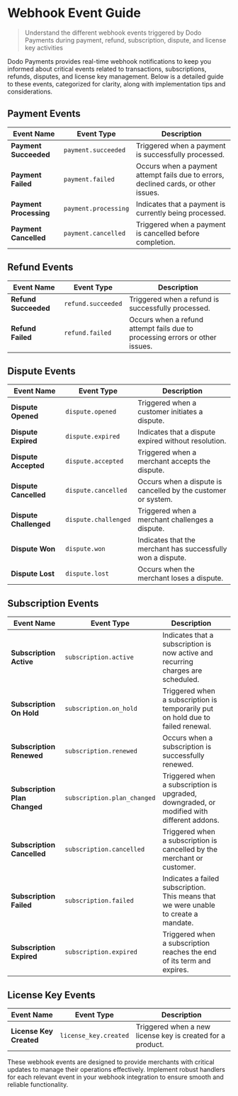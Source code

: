 # Webhook Event Guide

> Understand the different webhook events triggered by Dodo Payments during payment, refund, subscription, dispute, and license key activities

Dodo Payments provides real-time webhook notifications to keep you informed about critical events related to transactions, subscriptions, refunds, disputes, and license key management. Below is a detailed guide to these events, categorized for clarity, along with implementation tips and considerations.

## **Payment Events**

| **Event Name**         | **Event Type**       | **Description**                                                                     |
| ---------------------- | -------------------- | ----------------------------------------------------------------------------------- |
| **Payment Succeeded**  | `payment.succeeded`  | Triggered when a payment is successfully processed.                                 |
| **Payment Failed**     | `payment.failed`     | Occurs when a payment attempt fails due to errors, declined cards, or other issues. |
| **Payment Processing** | `payment.processing` | Indicates that a payment is currently being processed.                              |
| **Payment Cancelled**  | `payment.cancelled`  | Triggered when a payment is cancelled before completion.                            |

## **Refund Events**

| **Event Name**       | **Event Type**     | **Description**                                                              |
| -------------------- | ------------------ | ---------------------------------------------------------------------------- |
| **Refund Succeeded** | `refund.succeeded` | Triggered when a refund is successfully processed.                           |
| **Refund Failed**    | `refund.failed`    | Occurs when a refund attempt fails due to processing errors or other issues. |

## **Dispute Events**

| **Event Name**         | **Event Type**       | **Description**                                               |
| ---------------------- | -------------------- | ------------------------------------------------------------- |
| **Dispute Opened**     | `dispute.opened`     | Triggered when a customer initiates a dispute.                |
| **Dispute Expired**    | `dispute.expired`    | Indicates that a dispute expired without resolution.          |
| **Dispute Accepted**   | `dispute.accepted`   | Triggered when a merchant accepts the dispute.                |
| **Dispute Cancelled**  | `dispute.cancelled`  | Occurs when a dispute is cancelled by the customer or system. |
| **Dispute Challenged** | `dispute.challenged` | Triggered when a merchant challenges a dispute.               |
| **Dispute Won**        | `dispute.won`        | Indicates that the merchant has successfully won a dispute.   |
| **Dispute Lost**       | `dispute.lost`       | Occurs when the merchant loses a dispute.                     |

## **Subscription Events**

| **Event Name**                | **Event Type**              | **Description**                                                                           |     |
| ----------------------------- | --------------------------- | ----------------------------------------------------------------------------------------- | --- |
| **Subscription Active**       | `subscription.active`       | Indicates that a subscription is now active and recurring charges are scheduled.          |     |
| **Subscription On Hold**      | `subscription.on_hold`      | Triggered when a subscription is temporarily put on hold due to failed renewal.           |     |
| **Subscription Renewed**      | `subscription.renewed`      | Occurs when a subscription is successfully renewed.                                       |     |
| **Subscription Plan Changed** | `subscription.plan_changed` | Triggered when a subscription is upgraded, downgraded, or modified with different addons. |     |
| **Subscription Cancelled**    | `subscription.cancelled`    | Triggered when a subscription is cancelled by the merchant or customer.                   |     |
| **Subscription Failed**       | `subscription.failed`       | Indicates a failed subscription. This means that we were unable to create a mandate.      |     |
| **Subscription Expired**      | `subscription.expired`      | Triggered when a subscription reaches the end of its term and expires.                    |     |

## **License Key Events**

| **Event Name**          | **Event Type**        | **Description**                                            |
| ----------------------- | --------------------- | ---------------------------------------------------------- |
| **License Key Created** | `license_key.created` | Triggered when a new license key is created for a product. |

These webhook events are designed to provide merchants with critical updates to manage their operations effectively. Implement robust handlers for each relevant event in your webhook integration to ensure smooth and reliable functionality.
